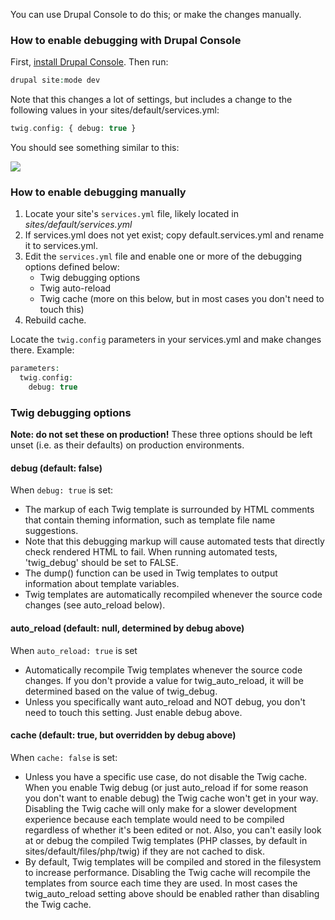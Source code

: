 You can use Drupal Console to do this; or make the changes manually.

### How to enable debugging with Drupal Console

First, [install Drupal Console](https://github.com/hechoendrupal/drupal-console). Then run:

```php
drupal site:mode dev 
```

Note that this changes a lot of settings, but includes a change to the following values in your sites/default/services.yml:

```php
twig.config: { debug: true } 
```

You should see something similar to this:

![](https://www.drupal.org/files/output_3.png)

### How to enable debugging manually

1. Locate your site's `services.yml` file, likely located in _sites/default/services.yml_
2. If services.yml does not yet exist; copy default.services.yml and rename it to services.yml.
3. Edit the `services.yml` file and enable one or more of the debugging options defined below:  
   * Twig debugging options  
   * Twig auto-reload  
   * Twig cache (more on this below, but in most cases you don't need to touch this)
4. Rebuild cache.

Locate the `twig.config` parameters in your services.yml and make changes there. Example:

```php
parameters:
  twig.config:
    debug: true 
```

### Twig debugging options

**Note: do not set these on production!** These three options should be left unset (i.e. as their defaults) on production environments.

#### debug (default: false)

When `debug: true` is set:

* The markup of each Twig template is surrounded by HTML comments that contain theming information, such as template file name suggestions.
* Note that this debugging markup will cause automated tests that directly check rendered HTML to fail. When running automated tests, 'twig\_debug' should be set to FALSE.
* The dump() function can be used in Twig templates to output information about template variables.
* Twig templates are automatically recompiled whenever the source code changes (see auto\_reload below).

#### auto\_reload (default: null, determined by debug above)

When `auto_reload: true` is set

* Automatically recompile Twig templates whenever the source code changes. If you don't provide a value for twig\_auto\_reload, it will be determined based on the value of twig\_debug.
* Unless you specifically want auto\_reload and NOT debug, you don't need to touch this setting. Just enable debug above.

#### cache (default: true, but overridden by debug above)

When `cache: false` is set:

* Unless you have a specific use case, do not disable the Twig cache. When you enable Twig debug (or just auto\_reload if for some reason you don't want to enable debug) the Twig cache won't get in your way. Disabling the Twig cache will only make for a slower development experience because each template would need to be compiled regardless of whether it's been edited or not. Also, you can't easily look at or debug the compiled Twig templates (PHP classes, by default in sites/default/files/php/twig) if they are not cached to disk.
* By default, Twig templates will be compiled and stored in the filesystem to increase performance. Disabling the Twig cache will recompile the templates from source each time they are used. In most cases the twig\_auto\_reload setting above should be enabled rather than disabling the Twig cache.